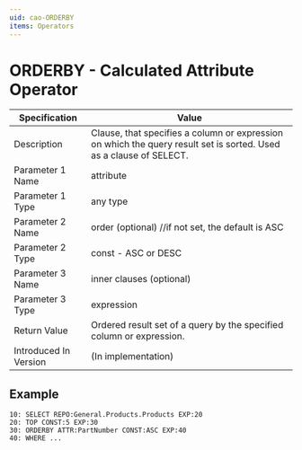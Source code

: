 ```yaml
---
uid: cao-ORDERBY
items: Operators
---
```


# ORDERBY - Calculated Attribute Operator

| Specification         | Value                                                        |
| --------------------- | ------------------------------------------------------------ |
| Description           | Clause, that specifies a column or expression on which the query result set is sorted. Used as a clause of SELECT.           |
| Parameter 1 Name      | attribute                                                         |
| Parameter 1 Type      | any type                                 |
| Parameter 2 Name      | order (optional) //if not set, the default is ASC                                                            |
| Parameter 2 Type      | const - ASC or DESC                                                            |
| Parameter 3 Name      | inner clauses (optional)                                                            |
| Parameter 3 Type      | expression                                                           |
| Return Value          | Ordered result set of a query by the specified column or expression.                                                          |
| Introduced In Version | (In implementation) |

## Example

```
10: SELECT REPO:General.Products.Products EXP:20
20: TOP CONST:5 EXP:30
30: ORDERBY ATTR:PartNumber CONST:ASC EXP:40
40: WHERE ...
```

